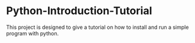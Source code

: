 # Python-Introduction-Tutorial
This project is designed to give a tutorial on how to install and run a simple program with python.
